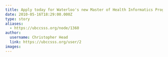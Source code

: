 ```yaml
---
title: Apply today for Waterloo's new Master of Health Informatics Program 
date: 2010-05-16T18:29:00.000Z
type: story
aliases:
  - https://ubccsss.org/node/1360
author:
  username: Christopher Head
  link: https://ubccsss.org/user/2
images:
---
```


